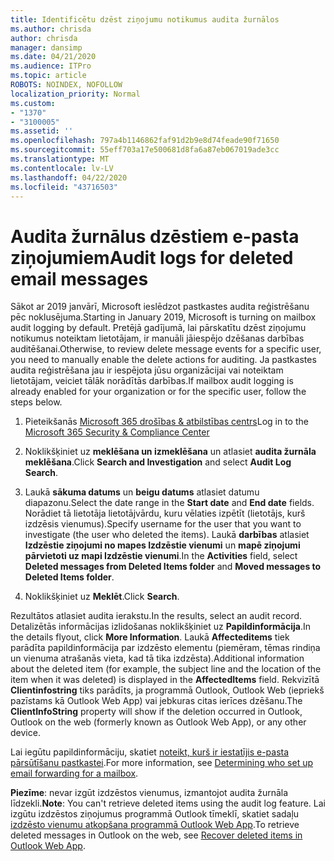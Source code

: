 ```yaml
---
title: Identificētu dzēst ziņojumu notikumus audita žurnālos
ms.author: chrisda
author: chrisda
manager: dansimp
ms.date: 04/21/2020
ms.audience: ITPro
ms.topic: article
ROBOTS: NOINDEX, NOFOLLOW
localization_priority: Normal
ms.custom:
- "1370"
- "3100005"
ms.assetid: ''
ms.openlocfilehash: 797a4b1146862faf91d2b9e8d74feade90f71650
ms.sourcegitcommit: 55eff703a17e500681d8fa6a87eb067019ade3cc
ms.translationtype: MT
ms.contentlocale: lv-LV
ms.lasthandoff: 04/22/2020
ms.locfileid: "43716503"
---
```

# <a name="audit-logs-for-deleted-email-messages"></a><span data-ttu-id="a8db1-102">Audita žurnālus dzēstiem e-pasta ziņojumiem</span><span class="sxs-lookup"><span data-stu-id="a8db1-102">Audit logs for deleted email messages</span></span>

<span data-ttu-id="a8db1-103">Sākot ar 2019 janvārī, Microsoft ieslēdzot pastkastes audita reģistrēšanu pēc noklusējuma.</span><span class="sxs-lookup"><span data-stu-id="a8db1-103">Starting in January 2019, Microsoft is turning on mailbox audit logging by default.</span></span> <span data-ttu-id="a8db1-104">Pretējā gadījumā, lai pārskatītu dzēst ziņojumu notikumus noteiktam lietotājam, ir manuāli jāiespējo dzēšanas darbības auditēšanai.</span><span class="sxs-lookup"><span data-stu-id="a8db1-104">Otherwise, to review delete message events for a specific user, you need to manually enable the delete actions for auditing.</span></span> <span data-ttu-id="a8db1-105">Ja pastkastes audita reģistrēšana jau ir iespējota jūsu organizācijai vai noteiktam lietotājam, veiciet tālāk norādītās darbības.</span><span class="sxs-lookup"><span data-stu-id="a8db1-105">If mailbox audit logging is already enabled for your organization or for the specific user, follow the steps below.</span></span>

1. <span data-ttu-id="a8db1-106">Pieteikšanās [Microsoft 365 drošības & atbilstības centrs](https://protection.office.com/)</span><span class="sxs-lookup"><span data-stu-id="a8db1-106">Log in to the [Microsoft 365 Security & Compliance Center](https://protection.office.com/)</span></span>

2. <span data-ttu-id="a8db1-107">Noklikšķiniet uz **meklēšana un izmeklēšana** un atlasiet **audita žurnāla meklēšana**.</span><span class="sxs-lookup"><span data-stu-id="a8db1-107">Click **Search and Investigation** and select **Audit Log Search**.</span></span>

3. <span data-ttu-id="a8db1-108">Laukā **sākuma datums** un **beigu datums** atlasiet datumu diapazonu.</span><span class="sxs-lookup"><span data-stu-id="a8db1-108">Select the date range in the **Start date** and **End date** fields.</span></span> <span data-ttu-id="a8db1-109">Norādiet tā lietotāja lietotājvārdu, kuru vēlaties izpētīt (lietotājs, kurš izdzēsis vienumus).</span><span class="sxs-lookup"><span data-stu-id="a8db1-109">Specify username for the user that you want to investigate (the user who deleted the items).</span></span> <span data-ttu-id="a8db1-110">Laukā **darbības** atlasiet **Izdzēstie ziņojumi no mapes Izdzēstie vienumi** un **mapē ziņojumi pārvietoti uz mapi Izdzēstie vienumi**.</span><span class="sxs-lookup"><span data-stu-id="a8db1-110">In the **Activities** field, select **Deleted messages from Deleted Items folder** and **Moved messages to Deleted Items folder**.</span></span>

4. <span data-ttu-id="a8db1-111">Noklikšķiniet uz **Meklēt**.</span><span class="sxs-lookup"><span data-stu-id="a8db1-111">Click **Search**.</span></span>

<span data-ttu-id="a8db1-112">Rezultātos atlasiet audita ierakstu.</span><span class="sxs-lookup"><span data-stu-id="a8db1-112">In the results, select an audit record.</span></span> <span data-ttu-id="a8db1-113">Detalizētās informācijas izlidošanas noklikšķiniet uz **Papildinformācija**.</span><span class="sxs-lookup"><span data-stu-id="a8db1-113">In the details flyout, click **More Information**.</span></span> <span data-ttu-id="a8db1-114">Laukā **Affecteditems** tiek parādīta papildinformācija par izdzēsto elementu (piemēram, tēmas rindiņa un vienuma atrašanās vieta, kad tā tika izdzēsta).</span><span class="sxs-lookup"><span data-stu-id="a8db1-114">Additional information about the deleted item (for example, the subject line and the location of the item when it was deleted) is displayed in the **AffectedItems** field.</span></span> <span data-ttu-id="a8db1-115">Rekvizītā **Clientinfostring** tiks parādīts, ja programmā Outlook, Outlook Web (iepriekš pazīstams kā Outlook Web App) vai jebkuras citas ierīces dzēšanu.</span><span class="sxs-lookup"><span data-stu-id="a8db1-115">The **ClientInfoString** property will show if the deletion occurred in Outlook, Outlook on the web (formerly known as Outlook Web App), or any other device.</span></span>

<span data-ttu-id="a8db1-116">Lai iegūtu papildinformāciju, skatiet [noteikt, kurš ir iestatījis e-pasta pārsūtīšanu pastkastei](https://docs.microsoft.com/office365/securitycompliance/auditing-troubleshooting-scenarios#determining-if-a-user-deleted-email-items).</span><span class="sxs-lookup"><span data-stu-id="a8db1-116">For more information, see [Determining who set up email forwarding for a mailbox](https://docs.microsoft.com/office365/securitycompliance/auditing-troubleshooting-scenarios#determining-if-a-user-deleted-email-items).</span></span>

<span data-ttu-id="a8db1-117">**Piezīme**: nevar izgūt izdzēstos vienumus, izmantojot audita žurnāla līdzekli.</span><span class="sxs-lookup"><span data-stu-id="a8db1-117">**Note**: You can't retrieve deleted items using the audit log feature.</span></span> <span data-ttu-id="a8db1-118">Lai izgūtu izdzēstos ziņojumus programmā Outlook tīmeklī, skatiet sadaļu [izdzēsto vienumu atkopšana programmā Outlook Web App](https://support.office.com/article/C3D8FC15-EEEF-4F1C-81DF-E27964B7EDD4).</span><span class="sxs-lookup"><span data-stu-id="a8db1-118">To retrieve deleted messages in Outlook on the web, see [Recover deleted items in Outlook Web App](https://support.office.com/article/C3D8FC15-EEEF-4F1C-81DF-E27964B7EDD4).</span></span>
